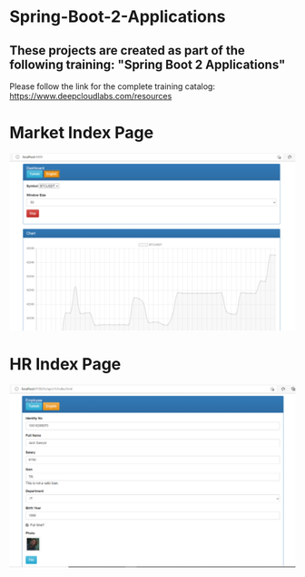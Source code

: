# Spring-Boot-2-Applications

## These projects are created as part of the following training: "Spring Boot 2 Applications"

Please follow the link for the complete training catalog: https://www.deepcloudlabs.com/resources

# Market Index Page
![github](market.png)

# HR Index Page
![github](hr.png)

